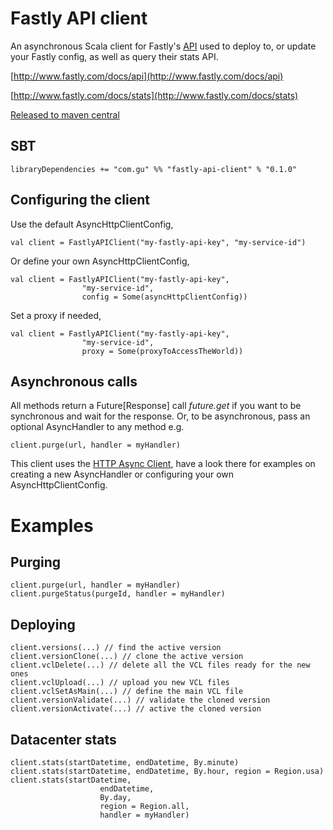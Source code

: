 Fastly API client
=================

An asynchronous Scala client for Fastly's [API](http://www.fastly.com/docs/api) used to deploy to, or update your Fastly config, as well as query their stats API.

[http://www.fastly.com/docs/api](http://www.fastly.com/docs/api)

[http://www.fastly.com/docs/stats](http://www.fastly.com/docs/stats)

[Released to maven central](http://search.maven.org/#browse|948553587)

SBT
---

    libraryDependencies += "com.gu" %% "fastly-api-client" % "0.1.0"


Configuring the client
----------------------

Use the default AsyncHttpClientConfig,

    val client = FastlyAPIClient("my-fastly-api-key", "my-service-id")

Or define your own AsyncHttpClientConfig,

    val client = FastlyAPIClient("my-fastly-api-key",
                    "my-service-id",
                    config = Some(asyncHttpClientConfig))

Set a proxy if needed,

    val client = FastlyAPIClient("my-fastly-api-key",
                    "my-service-id",
                    proxy = Some(proxyToAccessTheWorld))

Asynchronous calls
------------------

All methods return a Future[Response] call *future.get* if you want to be synchronous and wait for the response.
Or, to be asynchronous, pass an optional AsyncHandler to any method e.g.

    client.purge(url, handler = myHandler)

This client uses the [HTTP Async Client](https://github.com/AsyncHttpClient/async-http-client), have a look there for examples on creating a new AsyncHandler or configuring your own AsyncHttpClientConfig.

Examples
========

Purging
-------
    client.purge(url, handler = myHandler)
    client.purgeStatus(purgeId, handler = myHandler)

Deploying
---------

    client.versions(...) // find the active version
    client.versionClone(...) // clone the active version
    client.vclDelete(...) // delete all the VCL files ready for the new ones
    client.vclUpload(...) // upload you new VCL files
    client.vclSetAsMain(...) // define the main VCL file
    client.versionValidate(...) // validate the cloned version
    client.versionActivate(...) // active the cloned version

Datacenter stats
----------------
    client.stats(startDatetime, endDatetime, By.minute)
    client.stats(startDatetime, endDatetime, By.hour, region = Region.usa)
    client.stats(startDatetime,
                        endDatetime,
                        By.day,
                        region = Region.all,
                        handler = myHandler)
